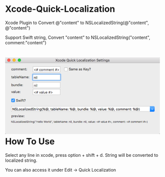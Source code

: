 Xcode-Quick-Localization
========================

Xcode Plugin to Convert @"content" to NSLocalizedString(@"content", @"content")

Support Swift string, Convert "content" to NSLocalizedString("content", comment:"content")

![Settings Panel](./Xcode_Quick_Localization_Settings.png)
How To Use
==========

Select any line in xcode, press option + shift + d. String will be converted to localized string. 

You can also access it under Edit -> Quick Localization

